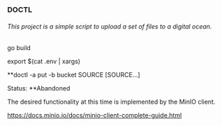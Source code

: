 ### DOCTL

###### This project is a simple script to upload a set of files to a digital ocean.

go build

export $(cat .env | xargs)

**doctl -a put -b bucket SOURCE [SOURCE...]


Status: **Abandoned

The desired functionality at this time is implemented by the MinIO client.

https://docs.minio.io/docs/minio-client-complete-guide.html
